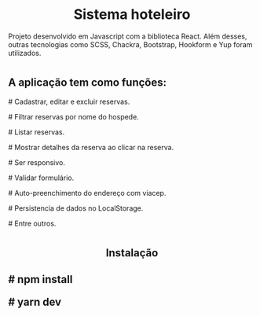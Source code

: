 <div>
<h1 align="center">Sistema hoteleiro</h1>
<p>Projeto desenvolvido em Javascript com a biblioteca React. Além desses, outras tecnologias como SCSS, Chackra, Bootstrap, Hookform e Yup foram utilizados.</p>

#

<h2>A aplicação tem como funções:</h2>
<p># Cadastrar, editar e excluir reservas. </p>
<p># Filtrar reservas por nome do hospede. </p>
<p># Listar reservas. </p>
<p># Mostrar detalhes da reserva ao clicar na reserva.</p>
<p># Ser responsivo. </p>
<p># Validar formulário. </p>
<p># Auto-preenchimento do endereço com viacep. </p>
<p># Persistencia de dados no LocalStorage. </p>
<p># Entre outros. </p>
</div>
<div>

#

<h2 align="center"> Instalação <h2>
<p># npm install</p>
<p># yarn dev</p>
</div>
